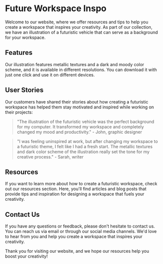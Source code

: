 <!--font:Poppins-->

# Future Workspace Inspo

Welcome to our website, where we offer resources and tips to help you create a workspace that inspires your creativity. As part of our collection, we have an illustration of a futuristic vehicle that can serve as a background for your workspace.

## Features

Our illustration features metallic textures and a dark and moody color scheme, and it is available in different resolutions. You can download it with just one click and use it on different devices.

## User Stories

Our customers have shared their stories about how creating a futuristic workspace has helped them stay motivated and inspired while working on their projects:

> "The illustration of the futuristic vehicle was the perfect background for my computer. It transformed my workspace and completely changed my mood and productivity." - John, graphic designer

> "I was feeling uninspired at work, but after changing my workspace to a futuristic theme, I felt like I had a fresh start. The metallic textures and dark color scheme of the illustration really set the tone for my creative process." - Sarah, writer

## Resources

If you want to learn more about how to create a futuristic workspace, check out our resources section. Here, you'll find articles and blog posts that provide tips and inspiration for designing a workspace that fuels your creativity.

## Contact Us

If you have any questions or feedback, please don't hesitate to contact us. You can reach us via email or through our social media channels. We'd love to hear from you and help you create a workspace that inspires your creativity.

Thank you for visiting our website, and we hope our resources help you boost your creativity!

<!--

Write me content for website with wallpaper which alt text is:

"A wallpaper with a simple illustration of a futuristic vehicle, with metallic textures and a dark and moody color scheme."

The name/title of the page should not be 1:1 copy of the alt text but rather a real content of the website which is using this wallpaper.

- Use markdown format 
- Start with heading
- Heading should be short and concise
- The content should look like a real website 
- The website should not be about the wallpaper, wallpaper is just a related background
- Heading should be contain work "wallpaper" or "background"
- Include real sections like references, contact, user stories, etc. use things relevant to the page purpose.
- Feel free to use structure like headings, bullets, numbering, blockquotes, paragraphs, horizontal lines, etc.
- You can use formatting like bold or _italic_
- You can include UTF-8 emojis
- Links should be only #hash anchors (and you can refer to the document itself)
- Do not include images


---


# Futuristic Vehicle Wallpaper for Your Creative Workspace

Welcome to our website, where we offer a collection of creative wallpapers that will inspire you every day. Our latest addition is a wallpaper with a simple illustration of a futuristic vehicle, with metallic textures and a dark and moody color scheme. This wallpaper is perfect for those who are looking for a modern and edgy background for their workspace.

## Features

- High-quality resolution: Our wallpaper is available in different resolutions, so you can choose the one that fits your screen perfectly.
- Easy to download: You can download the wallpaper with just one click, and it will be ready to use in no time.
- Compatible with different devices: Our wallpaper is compatible with different devices, including desktop computers, laptops, tablets, and smartphones.

## User Stories

Our customers have shared their stories about how our wallpapers have helped them stay motivated and inspired while working on their projects. Here are some of their stories:

> "I love this wallpaper! It's so cool and futuristic, and it makes me feel like I'm in a sci-fi movie. Whenever I look at it, I feel inspired to create something new." - John, graphic designer

> "This wallpaper has become my go-to background for all my devices. It's sleek and stylish, and it helps me focus on my work without any distractions." - Sarah, writer

## References

If you want to learn more about our collection of wallpapers, you can check out our references section. Here, you'll find links to articles and blog posts that feature our wallpapers and showcase how they can enhance your workspace.

## Contact Us

If you have any questions or feedback, please don't hesitate to contact us. You can reach us via email or through our social media channels. We'd love to hear from you and help you find the perfect wallpaper for your creative workspace.

Thank you for visiting our website, and we hope you enjoy our collection of wallpapers!


---


Heading should not include word "wallpaper". The website should not be about the wallpaper itself, wallpaper is just a related background, rewrite whole content.


---


# Boost Your Creativity with a Futuristic Workspace

Welcome to our website, where we offer tips and resources to help you create a workspace that inspires your creativity. As part of our collection, we have a simple illustration of a futuristic vehicle with metallic textures and a dark and moody color scheme that can serve as a background for your workspace.

## Features

- High-quality resolution: Our illustration is available in different resolutions, so you can choose the one that fits your screen perfectly.
- Easy to download: You can download the illustration with just one click, and it will be ready to use in no time.
- Compatible with different devices: Our illustration is compatible with different devices, including desktop computers, laptops, tablets, and smartphones.

## User Stories

Our customers have shared their stories about how creating a futuristic workspace has helped them stay motivated and inspired while working on their projects. Here are some of their stories:

> "I transformed my workspace by adding a futuristic theme, and it completely changed my mood and productivity. The illustration of the futuristic vehicle was the perfect background for my computer, and I love looking at it every day." - John, graphic designer

> "I was feeling stuck in my work, but after changing my workspace to a futuristic theme, I felt like I had a fresh start. The metallic textures and dark color scheme of the illustration really set the tone for my creative process." - Sarah, writer

## Resources

If you want to learn more about how to create a futuristic workspace, check out our resources section. Here, you'll find articles and blog posts that provide tips and inspiration for designing a workspace that fuels your creativity.

## Contact Us

If you have any questions or feedback, please don't hesitate to contact us. You can reach us via email or through our social media channels. We'd love to hear from you and help you create a workspace that inspires your creativity.

Thank you for visiting our website, and we hope our resources help you boost your creativity!


---


Heading is too long, rewrite whole content.


---


# Inspire Your Creativity with a Futuristic Workspace

Welcome to our website, where we offer resources and tips to help you create a workspace that inspires your creativity. As part of our collection, we have an illustration of a futuristic vehicle that can serve as a background for your workspace.

## Features

Our illustration features metallic textures and a dark and moody color scheme, and it is available in different resolutions. You can download it with just one click and use it on different devices, including desktop computers, laptops, tablets, and smartphones.

## User Stories

Our customers have shared their stories about how creating a futuristic workspace has helped them stay motivated and inspired while working on their projects. Here are some of their stories:

> "I was feeling uninspired at work, but after changing my workspace to a futuristic theme, I felt like I had a fresh start. The metallic textures and dark color scheme of the illustration really set the tone for my creative process." - Sarah, writer

> "The illustration of the futuristic vehicle was the perfect background for my computer. It transformed my workspace and completely changed my mood and productivity." - John, graphic designer

## Resources

If you want to learn more about how to create a futuristic workspace, check out our resources section. Here, you'll find articles and blog posts that provide tips and inspiration for designing a workspace that fuels your creativity.

## Contact Us

If you have any questions or feedback, please don't hesitate to contact us. You can reach us via email or through our social media channels. We'd love to hear from you and help you create a workspace that inspires your creativity.

Thank you for visiting our website, and we hope our resources help you boost your creativity!


---


Heading is too long, rewrite whole content.


---


# Futuristic Workspace Inspiration

Welcome to our website, where we offer resources and tips to help you create a workspace that inspires your creativity. As part of our collection, we have an illustration of a futuristic vehicle that can serve as a background for your workspace.

## Features

Our illustration features metallic textures and a dark and moody color scheme, and it is available in different resolutions. You can download it with just one click and use it on different devices.

## User Stories

Our customers have shared their stories about how creating a futuristic workspace has helped them stay motivated and inspired while working on their projects:

> "The illustration of the futuristic vehicle was the perfect background for my computer. It transformed my workspace and completely changed my mood and productivity." - John, graphic designer

> "I was feeling uninspired at work, but after changing my workspace to a futuristic theme, I felt like I had a fresh start. The metallic textures and dark color scheme of the illustration really set the tone for my creative process." - Sarah, writer

## Resources

If you want to learn more about how to create a futuristic workspace, check out our resources section. Here, you'll find articles and blog posts that provide tips and inspiration for designing a workspace that fuels your creativity.

## Contact Us

If you have any questions or feedback, please don't hesitate to contact us. You can reach us via email or through our social media channels. We'd love to hear from you and help you create a workspace that inspires your creativity.

Thank you for visiting our website, and we hope our resources help you boost your creativity!


---


Write me a Google font which is best fitting for the website.

Pick from the list:
- Dancing Script
- Lobster
- Playfair Display
- Futura
- Exo 2
- IBM Plex Sans
- Alegreya
- Orbitron
- Lato
- Barlow Condensed
- Open Sans
- Great Vibes
- Poppins
- Roboto
- Inter
- Montserrat
- Raleway


Write just the font name nothing else.


---


Poppins

-->
